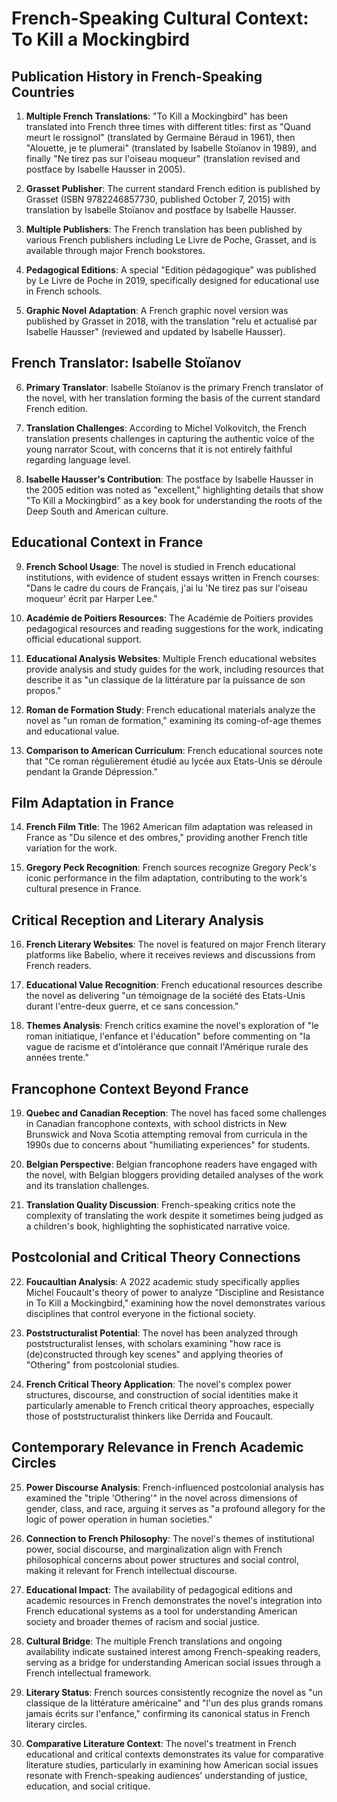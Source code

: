 # French-Speaking Cultural Context: To Kill a Mockingbird

## Publication History in French-Speaking Countries

1. **Multiple French Translations**: "To Kill a Mockingbird" has been translated into French three times with different titles: first as "Quand meurt le rossignol" (translated by Germaine Béraud in 1961), then "Alouette, je te plumerai" (translated by Isabelle Stoïanov in 1989), and finally "Ne tirez pas sur l'oiseau moqueur" (translation revised and postface by Isabelle Hausser in 2005).

2. **Grasset Publisher**: The current standard French edition is published by Grasset (ISBN 9782246857730, published October 7, 2015) with translation by Isabelle Stoïanov and postface by Isabelle Hausser.

3. **Multiple Publishers**: The French translation has been published by various French publishers including Le Livre de Poche, Grasset, and is available through major French bookstores.

4. **Pedagogical Editions**: A special "Edition pédagogique" was published by Le Livre de Poche in 2019, specifically designed for educational use in French schools.

5. **Graphic Novel Adaptation**: A French graphic novel version was published by Grasset in 2018, with the translation "relu et actualisé par Isabelle Hausser" (reviewed and updated by Isabelle Hausser).

## French Translator: Isabelle Stoïanov

6. **Primary Translator**: Isabelle Stoïanov is the primary French translator of the novel, with her translation forming the basis of the current standard French edition.

7. **Translation Challenges**: According to Michel Volkovitch, the French translation presents challenges in capturing the authentic voice of the young narrator Scout, with concerns that it is not entirely faithful regarding language level.

8. **Isabelle Hausser's Contribution**: The postface by Isabelle Hausser in the 2005 edition was noted as "excellent," highlighting details that show "To Kill a Mockingbird" as a key book for understanding the roots of the Deep South and American culture.

## Educational Context in France

9. **French School Usage**: The novel is studied in French educational institutions, with evidence of student essays written in French courses: "Dans le cadre du cours de Français, j'ai lu 'Ne tirez pas sur l'oiseau moqueur' écrit par Harper Lee."

10. **Académie de Poitiers Resources**: The Académie de Poitiers provides pedagogical resources and reading suggestions for the work, indicating official educational support.

11. **Educational Analysis Websites**: Multiple French educational websites provide analysis and study guides for the work, including resources that describe it as "un classique de la littérature par la puissance de son propos."

12. **Roman de Formation Study**: French educational materials analyze the novel as "un roman de formation," examining its coming-of-age themes and educational value.

13. **Comparison to American Curriculum**: French educational sources note that "Ce roman régulièrement étudié au lycée aux Etats-Unis se déroule pendant la Grande Dépression."

## Film Adaptation in France

14. **French Film Title**: The 1962 American film adaptation was released in France as "Du silence et des ombres," providing another French title variation for the work.

15. **Gregory Peck Recognition**: French sources recognize Gregory Peck's iconic performance in the film adaptation, contributing to the work's cultural presence in France.

## Critical Reception and Literary Analysis

16. **French Literary Websites**: The novel is featured on major French literary platforms like Babelio, where it receives reviews and discussions from French readers.

17. **Educational Value Recognition**: French educational resources describe the novel as delivering "un témoignage de la société des Etats-Unis durant l'entre-deux guerre, et ce sans concession."

18. **Themes Analysis**: French critics examine the novel's exploration of "le roman initiatique, l'enfance et l'éducation" before commenting on "la vague de racisme et d'intolérance que connait l'Amérique rurale des années trente."

## Francophone Context Beyond France

19. **Quebec and Canadian Reception**: The novel has faced some challenges in Canadian francophone contexts, with school districts in New Brunswick and Nova Scotia attempting removal from curricula in the 1990s due to concerns about "humiliating experiences" for students.

20. **Belgian Perspective**: Belgian francophone readers have engaged with the novel, with Belgian bloggers providing detailed analyses of the work and its translation challenges.

21. **Translation Quality Discussion**: French-speaking critics note the complexity of translating the work despite it sometimes being judged as a children's book, highlighting the sophisticated narrative voice.

## Postcolonial and Critical Theory Connections

22. **Foucaultian Analysis**: A 2022 academic study specifically applies Michel Foucault's theory of power to analyze "Discipline and Resistance in To Kill a Mockingbird," examining how the novel demonstrates various disciplines that control everyone in the fictional society.

23. **Poststructuralist Potential**: The novel has been analyzed through poststructuralist lenses, with scholars examining "how race is (de)constructed through key scenes" and applying theories of "Othering" from postcolonial studies.

24. **French Critical Theory Application**: The novel's complex power structures, discourse, and construction of social identities make it particularly amenable to French critical theory approaches, especially those of poststructuralist thinkers like Derrida and Foucault.

## Contemporary Relevance in French Academic Circles

25. **Power Discourse Analysis**: French-influenced postcolonial analysis has examined the "triple 'Othering'" in the novel across dimensions of gender, class, and race, arguing it serves as "a profound allegory for the logic of power operation in human societies."

26. **Connection to French Philosophy**: The novel's themes of institutional power, social discourse, and marginalization align with French philosophical concerns about power structures and social control, making it relevant for French intellectual discourse.

27. **Educational Impact**: The availability of pedagogical editions and academic resources in French demonstrates the novel's integration into French educational systems as a tool for understanding American society and broader themes of racism and social justice.

28. **Cultural Bridge**: The multiple French translations and ongoing availability indicate sustained interest among French-speaking readers, serving as a bridge for understanding American social issues through a French intellectual framework.

29. **Literary Status**: French sources consistently recognize the novel as "un classique de la littérature américaine" and "l'un des plus grands romans jamais écrits sur l'enfance," confirming its canonical status in French literary circles.

30. **Comparative Literature Context**: The novel's treatment in French educational and critical contexts demonstrates its value for comparative literature studies, particularly in examining how American social issues resonate with French-speaking audiences' understanding of justice, education, and social critique.